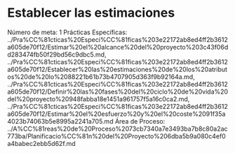 # Establecer las estimaciones

Número de meta: 1
Prácticas Específicas: ../Pra%CC%81cticas%20Especi%CC%81ficas%203e22172ab8ed4ff2b3612a605de70f12/Estimar%20el%20alcance%20del%20proyecto%203c43f06dd283474fb50f29bd56c9dbc5.md, ../Pra%CC%81cticas%20Especi%CC%81ficas%203e22172ab8ed4ff2b3612a605de70f12/Establecer%20las%20estimaciones%20de%20los%20atributos%20de%20lo%2088221b61b73b4707905d363f9b92164a.md, ../Pra%CC%81cticas%20Especi%CC%81ficas%203e22172ab8ed4ff2b3612a605de70f12/Definir%20las%20fases%20del%20ciclo%20de%20vida%20del%20proyecto%20948fabba18e1451a961757f5a16c0ca2.md, ../Pra%CC%81cticas%20Especi%CC%81ficas%203e22172ab8ed4ff2b3612a605de70f12/Estimar%20el%20esfuerzo%20y%20el%20coste%2091f35a4023b74063b5e8995a2241a705.md
Área de Proceso: ../A%CC%81reas%20de%20Proceso%2073cb7340a7e3493ba7b8c80a2ac773ba/Planificacio%CC%81n%20del%20Proyecto%206dba5b9a080c4ef0a4babec2ebb5d62f.md